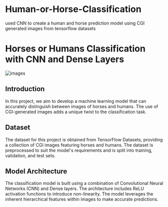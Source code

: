 # Human-or-Horse-Classification
used CNN to create a human and horse prediction model using CGI generated images from tensorflow datasets
# Horses or Humans Classification with CNN and Dense Layers

![images](https://github.com/PrajwalRaut8/Human-or-Horse-Classification/assets/143160391/a2ccf4a9-860b-43ab-abcf-9b1b2ffd59f4)


## Introduction

In this project, we aim to develop a machine learning model that can accurately distinguish between images of horses and humans. The use of CGI-generated images adds a unique twist to the classification task.

## Dataset

The dataset for this project is obtained from TensorFlow Datasets, providing a collection of CGI images featuring horses and humans. The dataset is preprocessed to suit the model's requirements and is split into training, validation, and test sets.

## Model Architecture

The classification model is built using a combination of Convolutional Neural Networks (CNN) and Dense layers. The architecture includes ReLU activation functions to introduce non-linearity. The model leverages the inherent hierarchical features within images to make accurate predictions.

